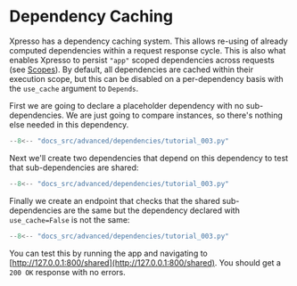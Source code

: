 # Dependency Caching

Xpresso has a dependency caching system.
This allows re-using of already computed dependencies within a request response cycle.
This is also what enables Xpresso to persist `"app"` scoped dependencies across requests (see [Scopes]).
By default, all dependencies are cached within their execution scope, but this can be disabled on a per-dependency basis with the `use_cache` argument to `Depends`.

First we are going to declare a placeholder dependency with no sub-dependencies.
We are just going to compare instances, so there's nothing else needed in this dependency.

```python hl_lines="5-6"
--8<-- "docs_src/advanced/dependencies/tutorial_003.py"
```

Next we'll create two dependencies that depend on this dependency to test that sub-dependencies are shared:

```python hl_lines="9-10 13-14"
--8<-- "docs_src/advanced/dependencies/tutorial_003.py"
```

Finally we create an endpoint that checks that the shared sub-dependencies are the same but the dependency declared with `use_cache=False` is not the same:

```python hl_lines="17-23"
--8<-- "docs_src/advanced/dependencies/tutorial_003.py"
```

You can test this by running the app and navigating to [http://127.0.0.1:800/shared](http://127.0.0.1:800/shared).
You should get a `200 OK` response with no errors.

[Scopes]: ../../tutorial/dependencies/scopes.md
